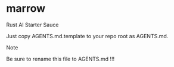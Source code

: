 # marrow
Rust AI Starter Sauce


Just copy AGENTS.md.template to your repo root as AGENTS.md. 

> [!NOTE]
> Be sure to rename this file to AGENTS.md !!!
